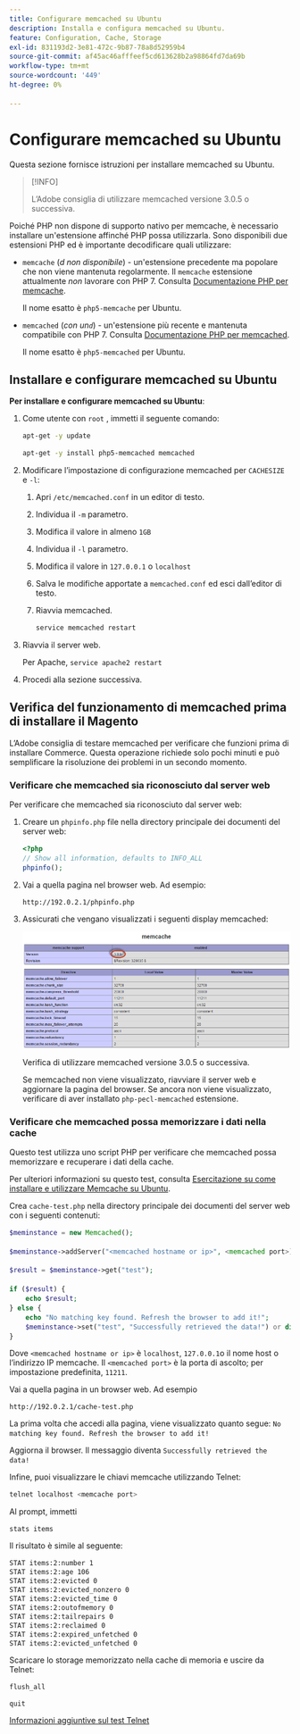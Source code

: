 ```yaml
---
title: Configurare memcached su Ubuntu
description: Installa e configura memcached su Ubuntu.
feature: Configuration, Cache, Storage
exl-id: 831193d2-3e81-472c-9b87-78a8d52959b4
source-git-commit: af45ac46afffeef5cd613628b2a98864fd7da69b
workflow-type: tm+mt
source-wordcount: '449'
ht-degree: 0%

---
```


# Configurare memcached su Ubuntu

Questa sezione fornisce istruzioni per installare memcached su Ubuntu.

>[!INFO]
>
>L’Adobe consiglia di utilizzare memcached versione 3.0.5 o successiva.

Poiché PHP non dispone di supporto nativo per memcache, è necessario installare un&#39;estensione affinché PHP possa utilizzarla. Sono disponibili due estensioni PHP ed è importante decodificare quali utilizzare:

- `memcache` (_d non disponibile_) - un&#39;estensione precedente ma popolare che non viene mantenuta regolarmente.
Il `memcache` estensione attualmente _non_ lavorare con PHP 7. Consulta [Documentazione PHP per memcache](https://www.php.net/manual/en/book.memcache.php).

  Il nome esatto è `php5-memcache` per Ubuntu.

- `memcached` (_con un`d`_) - un&#39;estensione più recente e mantenuta compatibile con PHP 7. Consulta [Documentazione PHP per memcached](https://www.php.net/manual/en/book.memcached.php).

  Il nome esatto è `php5-memcached` per Ubuntu.

## Installare e configurare memcached su Ubuntu

**Per installare e configurare memcached su Ubuntu**:

1. Come utente con `root` , immetti il seguente comando:

   ```bash
   apt-get -y update
   ```

   ```bash
   apt-get -y install php5-memcached memcached
   ```

1. Modificare l’impostazione di configurazione memcached per `CACHESIZE` e `-l`:

   1. Apri `/etc/memcached.conf` in un editor di testo.
   1. Individua il `-m` parametro.
   1. Modifica il valore in almeno `1GB`
   1. Individua il `-l` parametro.
   1. Modifica il valore in `127.0.0.1` o `localhost`
   1. Salva le modifiche apportate a `memcached.conf` ed esci dall’editor di testo.
   1. Riavvia memcached.

      ```bash
      service memcached restart
      ```

1. Riavvia il server web.

   Per Apache, `service apache2 restart`

1. Procedi alla sezione successiva.

## Verifica del funzionamento di memcached prima di installare il Magento

L’Adobe consiglia di testare memcached per verificare che funzioni prima di installare Commerce. Questa operazione richiede solo pochi minuti e può semplificare la risoluzione dei problemi in un secondo momento.

### Verificare che memcached sia riconosciuto dal server web

Per verificare che memcached sia riconosciuto dal server web:

1. Creare un `phpinfo.php` file nella directory principale dei documenti del server web:

   ```php
   <?php
   // Show all information, defaults to INFO_ALL
   phpinfo();
   ```

1. Vai a quella pagina nel browser web. Ad esempio:

   ```http
   http://192.0.2.1/phpinfo.php
   ```

1. Assicurati che vengano visualizzati i seguenti display memcached:

   ![Conferma che memcached sia riconosciuto dal server web](../../assets/configuration/memcache.png)

   Verifica di utilizzare memcached versione 3.0.5 o successiva.

   Se memcached non viene visualizzato, riavviare il server web e aggiornare la pagina del browser. Se ancora non viene visualizzato, verificare di aver installato `php-pecl-memcached` estensione.

### Verificare che memcached possa memorizzare i dati nella cache

Questo test utilizza uno script PHP per verificare che memcached possa memorizzare e recuperare i dati della cache.

Per ulteriori informazioni su questo test, consulta [Esercitazione su come installare e utilizzare Memcache su Ubuntu](https://www.digitalocean.com/community/tutorials/how-to-install-and-use-memcache-on-ubuntu-14-04).

Crea `cache-test.php` nella directory principale dei documenti del server web con i seguenti contenuti:

```php
$meminstance = new Memcached();

$meminstance->addServer("<memcached hostname or ip>", <memcached port>);

$result = $meminstance->get("test");

if ($result) {
    echo $result;
} else {
    echo "No matching key found. Refresh the browser to add it!";
    $meminstance->set("test", "Successfully retrieved the data!") or die("Could not save anything to memcached...");
}
```

Dove `<memcached hostname or ip>` è `localhost`, `127.0.0.1`o il nome host o l’indirizzo IP memcache. Il `<memcached port>` è la porta di ascolto; per impostazione predefinita, `11211`.

Vai a quella pagina in un browser web. Ad esempio

```http
http://192.0.2.1/cache-test.php
```

La prima volta che accedi alla pagina, viene visualizzato quanto segue: `No matching key found. Refresh the browser to add it!`

Aggiorna il browser. Il messaggio diventa `Successfully retrieved the data!`

Infine, puoi visualizzare le chiavi memcache utilizzando Telnet:

```bash
telnet localhost <memcache port>
```

Al prompt, immetti

```shell
stats items
```

Il risultato è simile al seguente:

```terminal
STAT items:2:number 1
STAT items:2:age 106
STAT items:2:evicted 0
STAT items:2:evicted_nonzero 0
STAT items:2:evicted_time 0
STAT items:2:outofmemory 0
STAT items:2:tailrepairs 0
STAT items:2:reclaimed 0
STAT items:2:expired_unfetched 0
STAT items:2:evicted_unfetched 0
```

Scaricare lo storage memorizzato nella cache di memoria e uscire da Telnet:

```shell
flush_all
```

```shell
quit
```

[Informazioni aggiuntive sul test Telnet](https://darkcoding.net/software/memcached-list-all-keys/)
